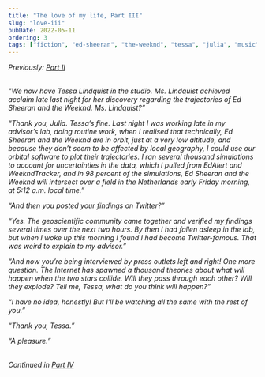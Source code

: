```yaml
---
title: "The love of my life, Part III"
slug: "love-iii"
pubDate: 2022-05-11
ordering: 3
tags: ["fiction", "ed-sheeran", "the-weeknd", "tessa", "julia", "music", "orbital-trajectories"]
---
```


<div class="commentary">
<i>
Previously: <a href="/posts/2022/05/10/love-ii/">Part II</a>
</i>
</div>

<br />

<i>

"<span class="small-caps">We now have Tessa Lindquist</span> in the studio. Ms. Lindquist achieved acclaim late last night for her discovery regarding the trajectories of Ed Sheeran and the Weeknd. Ms. Lindquist?”

“Thank you, Julia. Tessa’s fine. Last night I was working late in my advisor’s lab, doing routine work, when I realised that technically, Ed Sheeran and the Weeknd are in orbit, just at a very low altitude, and because they don’t seem to be affected by local geography, I could use our orbital software to plot their trajectories. I ran several thousand simulations to account for uncertainties in the data, which I pulled from EdAlert and WeekndTracker, and in 98 percent of the simulations, Ed Sheeran and the Weeknd will intersect over a field in the Netherlands early Friday morning, at 5:12 a.m. local time.”

“And then you posted your findings on Twitter?”

“Yes. The geoscientific community came together and verified my findings several times over the next two hours. By then I had fallen asleep in the lab, but when I woke up this morning I found I had become Twitter-famous. That was weird to explain to my advisor.”

“And now you’re being interviewed by press outlets left and right! One more question. The Internet has spawned a thousand theories about what will happen when the two stars collide. Will they pass through each other? Will they explode? Tell me, Tessa, what do you think will happen?”

“I have no idea, honestly! But I’ll be watching all the same with the rest of you.”

“Thank you, Tessa.”

“A pleasure.”

</i>

<br />

<div class="commentary">
<i>
Continued in <a href="/posts/2022/05/12/love-iv/">Part IV</a>
</i>
</div>